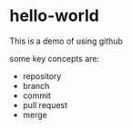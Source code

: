 # hello-world

This is a demo of using github 

some key concepts are:

* repository
* branch
* commit
* pull request
* merge
